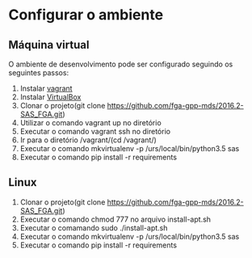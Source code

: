 # Configurar o ambiente

## Máquina virtual

O ambiente de desenvolvimento pode ser configurado seguindo os seguintes passos:

1. Instalar [vagrant](https://www.vagrantup.com/)
2. Instalar [VirtualBox](https://www.virtualbox.org/wiki/Downloads)
3. Clonar o projeto(git clone https://github.com/fga-gpp-mds/2016.2-SAS_FGA.git)
4. Utilizar o comando vagrant up no diretório
5. Executar o comando vagrant ssh no diretório
6. Ir para o diretório /vagrant/(cd /vagrant/)
7. Executar o comando mkvirtualenv -p /urs/local/bin/python3.5 sas
8. Executar o comando pip install -r requirements

## Linux
1. Clonar o projeto(git clone https://github.com/fga-gpp-mds/2016.2-SAS_FGA.git)
1. Executar o comando chmod 777 no arquivo install-apt.sh
2. Executar o comamando sudo ./install-apt.sh
3. Executar o comando mkvirtualenv -p /urs/local/bin/python3.5 sas
4. Executar o comando pip install -r requirements 